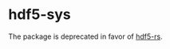 # hdf5-sys

The package is deprecated in favor of [hdf5-rs].

[hdf5-rs]: https://github.com/aldanor/hdf5-rs
